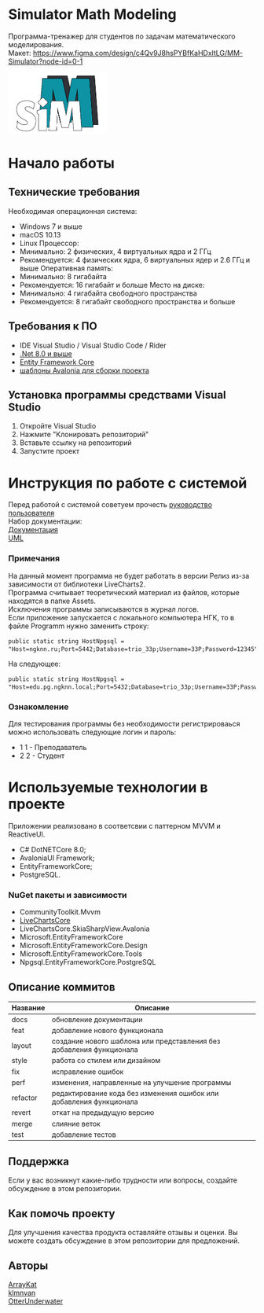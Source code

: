 # Simulator Math Modeling  
Программа-тренажер для студентов по задачам математического моделирования.  
Макет: https://www.figma.com/design/c4Qv9J8hsPYBfKaHDxltLG/MM-Simulator?node-id=0-1  
  
<img src="https://github.com/OtterUnderwater/MathModelingSimulator/blob/master/logo.png" width="200" alt="Simulator-MM"/>

# Начало работы
## Технические требования
Необходимая операционная система:
* Windows 7 и выше
* macOS 10.13 
* Linux
Процессор:
* Минимально: 2 физических, 4 виртуальных ядра и 2 ГГц
* Рекомендуется: 4 физических ядра, 6 виртуальных ядер и 2.6 ГГц и выше
Оперативная память:
* Минимально: 8 гигабайта
* Рекомендуется: 16 гигабайт и больше
Место на диске:
* Минимально: 4 гигабайта свободного пространства
* Рекомендуется: 8 гигабайт свободного пространства и больше  
  
## Требования к ПО  
* IDE Visual Studio / Visual Studio Code / Rider  
* [.Net 8.0 и выше](https://dotnet.microsoft.com/en-us/)  
* [Entity Framework Core](https://learn.microsoft.com/en-us/ef/core/cli/dotnet)  
* [шаблоны Avalonia для сборки проекта](https://avaloniachina.github.io/avalonia-docs/ru/docs/get-started/install/)  
  
## Установка программы средствами Visual Studio  
1. Откройте Visual Studio  
2. Нажмите "Клонировать репозиторий"  
3. Вставьте ссылку на репозиторий  
4. Запустите проект  

# Инструкция по работе с системой   
Перед работой с системой советуем прочесть [руководство пользователя](http://gogs.ngknn.ru:3000/TrioEducationalPractice/documentation/src/master/%d0%a0%d1%83%d0%ba%d0%be%d0%b2%d0%be%d0%b4%d1%81%d1%82%d0%b2%d0%be%d0%9f%d0%be%d0%bb%d1%8c%d0%b7%d0%be%d0%b2%d0%b0%d1%82%d0%b5%d0%bb%d1%8f.docx)    
Набор документации:    
[Документация](http://gogs.ngknn.ru:3000/TrioEducationalPractice/documentation)    
[UML](http://gogs.ngknn.ru:3000/TrioEducationalPractice/UML)   
  
### Примечания  
На данный момент программа не будет работать в версии Релиз из-за зависимости от библиотеки LiveCharts2.    
Программа считывает теоретический материал из файлов, которые находятся в папке Assets.    
Исключения программы записываются в журнал логов.   
Если приложение запускается с локального компьютера НГК, то в файле Programm нужно заменить строку:   
```
public static string HostNpgsql = "Host=ngknn.ru;Port=5442;Database=trio_33p;Username=33P;Password=12345";  
```
На следующее:  
```
public static string HostNpgsql = "Host=edu.pg.ngknn.local;Port=5432;Database=trio_33p;Username=33P;Password=12345";  
```
### Ознакомление  
Для тестирования программы без необходимости регистрироваься можно использовать следующие логин и пароль:  
* 1 1 - Преподаватель  
* 2 2 - Студент  
  
# Используемые технологии в проекте  
Приложении реализовано в соответсвии с паттерном MVVM и ReactiveUI.  
* C# DotNETCore 8.0;   
* AvaloniaUI Framework;   
* EntityFrameworkCore;   
* PostgreSQL.  
### NuGet пакеты и зависимости   
* CommunityToolkit.Mvvm  
* [LiveChartsCore](https://github.com/beto-rodriguez/LiveCharts2/pkgs/nuget/LiveChartsCore?ysclid=m75t1zmsam347444569)  
* LiveChartsCore.SkiaSharpView.Avalonia  
* Microsoft.EntityFrameworkCore  
* Microsoft.EntityFrameworkCore.Design  
* Microsoft.EntityFrameworkCore.Tools  
* Npgsql.EntityFrameworkCore.PostgreSQL  
   
## Описание коммитов
| Название | Описание                                                             |
| -------- | -------------------------------------------------------------------- |
| docs     | обновление документации                                              |
| feat     | добавление нового функционала                                        |
| layout   | создание нового шаблона или представления без добавления функционала |
| style    | работа со стилем или дизайном                                        |
| fix      | исправление ошибок                                                   |
| perf     | изменения, направленные на улучшение программы                       |
| refactor | редактирование кода без изменения ошибок или добавления функционала  |
| revert   | откат на предыдущую версию                                           |
| merge    | слияние веток                                                        |
| test     | добавление тестов                                                    |
  
## Поддержка  
Если у вас возникнут какие-либо трудности или вопросы, создайте обсуждение в этом репозитории.  
  
## Как помочь проекту  
Для улучшения качества продукта оставляйте отзывы и оценки. Вы можете создать обсуждение в этом репозитории для предложений.  
  
## Авторы  
[ArrayKat](https://github.com/ArrayKat)  
[klmnvan](https://github.com/klmnvan)  
[OtterUnderwater](https://github.com/OtterUnderwater)  
